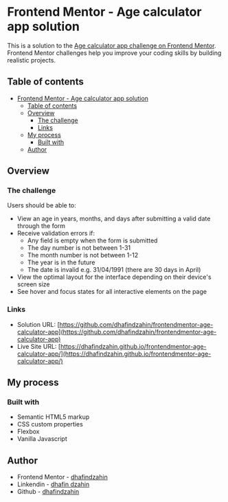 # Frontend Mentor - Age calculator app solution

This is a solution to the [Age calculator app challenge on Frontend Mentor](https://www.frontendmentor.io/challenges/age-calculator-app-dF9DFFpj-Q). Frontend Mentor challenges help you improve your coding skills by building realistic projects.

## Table of contents

- [Frontend Mentor - Age calculator app solution](#frontend-mentor---age-calculator-app-solution)
	- [Table of contents](#table-of-contents)
	- [Overview](#overview)
		- [The challenge](#the-challenge)
		- [Links](#links)
	- [My process](#my-process)
		- [Built with](#built-with)
	- [Author](#author)

## Overview

### The challenge

Users should be able to:

- View an age in years, months, and days after submitting a valid date through the form
- Receive validation errors if:
  - Any field is empty when the form is submitted
  - The day number is not between 1-31
  - The month number is not between 1-12
  - The year is in the future
  - The date is invalid e.g. 31/04/1991 (there are 30 days in April)
- View the optimal layout for the interface depending on their device's screen size
- See hover and focus states for all interactive elements on the page
### Links

- Solution URL: [https://github.com/dhafindzahin/frontendmentor-age-calculator-app](https://github.com/dhafindzahin/frontendmentor-age-calculator-app)
- Live Site URL: [https://dhafindzahin.github.io/frontendmentor-age-calculator-app/](https://dhafindzahin.github.io/frontendmentor-age-calculator-app/)

## My process

### Built with

- Semantic HTML5 markup
- CSS custom properties
- Flexbox
- Vanilla Javascript

## Author

- Frontend Mentor - [dhafindzahin](https://www.frontendmentor.io/profile/dhafindzahin)
- Linkendin - [dhafin dzahin](https://www.linkedin.com/in/dhafin-dzahin/)
- Github - [dhafindzahin](https://github.com/dhafindzahin)
